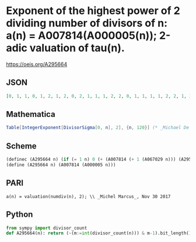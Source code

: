 # Exponent of the highest power of 2 dividing number of divisors of n: a\(n\) \= A007814\(A000005\(n\)\); 2\-adic valuation of tau\(n\)\.
https://oeis.org/A295664
## JSON
```JSON
[0, 1, 1, 0, 1, 2, 1, 2, 0, 2, 1, 1, 1, 2, 2, 0, 1, 1, 1, 1, 2, 2, 1, 3, 0, 2, 2, 1, 1, 3, 1, 1, 2, 2, 2, 0, 1, 2, 2, 3, 1, 3, 1, 1, 1, 2, 1, 1, 0, 1, 2, 1, 1, 3, 2, 3, 2, 2, 1, 2, 1, 2, 1, 0, 2, 3, 1, 1, 2, 3, 1, 2, 1, 2, 1, 1, 2, 3, 1, 1, 0, 2, 1, 2, 2, 2, 2, 3, 1, 2, 2, 1, 2, 2, 2, 2, 1, 1, 1, 0, 1, 3, 1, 3, 3, 2, 1, 2, 1, 3, 2, 1, 1, 3, 2, 1, 1, 2, 2, 4, 0]
```
## Mathematica
```Mathematica
Table[IntegerExponent[DivisorSigma[0, n], 2], {n, 120}] (* _Michael De Vlieger_, Nov 28 2017 *)
```
## Scheme
```Scheme
(definec (A295664 n) (if (= 1 n) 0 (+ (A007814 (+ 1 (A067029 n))) (A295664 (A028234 n)))))
(define (A295664 n) (A007814 (A000005 n)))
```
## PARI
```PARI
a(n) = valuation(numdiv(n), 2); \\ _Michel Marcus_, Nov 30 2017
```
## Python
```Python
from sympy import divisor_count
def A295664(n): return (~(m:=int(divisor_count(n))) & m-1).bit_length() # _Chai Wah Wu_, Jul 05 2022
```

